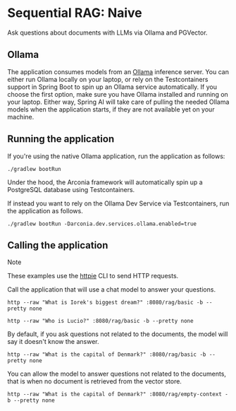 # Sequential RAG: Naive

Ask questions about documents with LLMs via Ollama and PGVector.

## Ollama

The application consumes models from an [Ollama](https://ollama.ai) inference server. You can either run Ollama locally on your laptop,
or rely on the Testcontainers support in Spring Boot to spin up an Ollama service automatically.
If you choose the first option, make sure you have Ollama installed and running on your laptop.
Either way, Spring AI will take care of pulling the needed Ollama models when the application starts,
if they are not available yet on your machine.

## Running the application

If you're using the native Ollama application, run the application as follows:

```shell
./gradlew bootRun
```

Under the hood, the Arconia framework will automatically spin up a PostgreSQL database using Testcontainers.

If instead you want to rely on the Ollama Dev Service via Testcontainers, run the application as follows.

```shell
./gradlew bootRun -Darconia.dev.services.ollama.enabled=true
```

## Calling the application

> [!NOTE]
> These examples use the [httpie](https://httpie.io) CLI to send HTTP requests.

Call the application that will use a chat model to answer your questions.

```shell
http --raw "What is Iorek's biggest dream?" :8080/rag/basic -b --pretty none
```

```shell
http --raw "Who is Lucio?" :8080/rag/basic -b --pretty none
```

By default, if you ask questions not related to the documents, the model will say it doesn't know the answer.

```shell
http --raw "What is the capital of Denmark?" :8080/rag/basic -b --pretty none
```

You can allow the model to answer questions not related to the documents, that is when no document is retrieved from the vector store.

```shell
http --raw "What is the capital of Denmark?" :8080/rag/empty-context -b --pretty none
```

